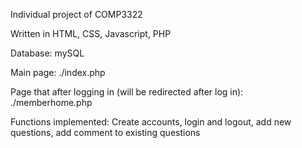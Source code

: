 Individual project of COMP3322

Written in HTML, CSS, Javascript, PHP

Database: mySQL

Main page: ./index.php

Page that after logging in (will be redirected after log in): ./memberhome.php

Functions implemented: Create accounts, login and logout, add new questions, add comment to existing questions
